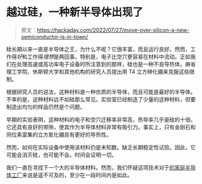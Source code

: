 # 越过硅，一种新半导体出现了

> 原文：<https://hackaday.com/2022/07/27/move-over-silicon-a-new-semiconductor-is-in-town/>

硅长期以来一直是半导体之王，为什么不呢？它很丰富，而且运行良好。然而，工作得*好*和工作得*理想*是两回事。特别是，电子比空穴更容易在材料中流动。正如我们在处理高速或高功率电子设备时所注意到的那样，硅也是一种不良导热体。麻省理工学院、休斯顿大学和其他机构的研究人员提出用 T4 立方砷化硼来克服这些限制。

根据研究人员的说法，这种材料是一种优质的半导体，而且可能是最好的半导体。不幸的是，这种材料远不如硅那么常见。实验室已经制造了少量的这种材料，但要制造出均匀的样品仍然是个问题。

早期的实验表明，这种材料的电子和空穴迁移率非常高，热导率几乎是硅的十倍。它还具有良好的带隙，使其作为半导体材料非常有吸引力。事实上，只有金刚石和同位素富集的立方氮化硼具有更好的导热性。

然而，如何在实际设备中使用该材料仍是未知数。缺乏长期稳定性试验。因此，它可能会消灭硅，也可能不会。时间会证明一切。

我们一直在寻找下一个大的半导体材料。然而，我们怀疑这项技术对于[的家庭半导体工厂](https://hackaday.com/2021/06/29/garage-semiconductor-fab-gets-reactive-ion-etching-upgrade/)来说是遥不可及的，至少在一段时间内是如此。